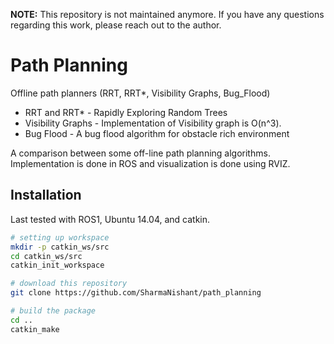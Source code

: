 **NOTE:** This repository is not maintained anymore. If you have any questions
regarding this work, please reach out to the author.

# Path Planning

Offline path planners (RRT, RRT*, Visibility Graphs, Bug_Flood)

* RRT and RRT* - Rapidly Exploring Random Trees
* Visibility Graphs - Implementation of Visibility graph is O(n^3).
* Bug Flood - A bug flood algorithm for obstacle rich environment

A comparison between some off-line path planning algorithms.
Implementation is done in ROS and visualization is done using RVIZ.

## Installation

Last tested with ROS1, Ubuntu 14.04, and catkin.

```bash
# setting up workspace
mkdir -p catkin_ws/src
cd catkin_ws/src
catkin_init_workspace

# download this repository
git clone https://github.com/SharmaNishant/path_planning

# build the package
cd ..
catkin_make
```

